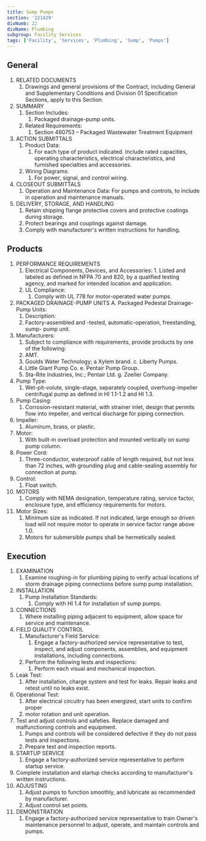 ```yaml
---
title: Sump Pumps
section: '221429'
divNumb: 22
divName: Plumbing
subgroup: Facility Services
tags: ['Facility', 'Services', 'Plumbing', 'Sump', 'Pumps']
---
```


## General

1. RELATED DOCUMENTS
   1. Drawings and general provisions of the Contract, including General and Supplementary
      Conditions and Division 01 Specification Sections, apply to this Section.
2. SUMMARY
   1. Section Includes:
      1. Packaged drainage-pump units.
   1. Related Requirements:
      1. Section 460753 – Packaged Wastewater Treatment Equipment
3. ACTION SUBMITTALS
   1. Product Data:
      1. For each type of product indicated. Include rated capacities, operating characteristics, electrical characteristics, and furnished specialties and accessories.
   1. Wiring Diagrams:
      1. For power, signal, and control wiring.
4. CLOSEOUT SUBMITTALS
   1. Operation and Maintenance Data:
      For pumps and controls, to include in operation and maintenance manuals.
5. DELIVERY, STORAGE, AND HANDLING
   1. Retain shipping flange protective covers and protective coatings during storage.
   1. Protect bearings and couplings against damage.
   1. Comply with manufacturer's written instructions for handling.

## Products

1. PERFORMANCE REQUIREMENTS
   1. Electrical Components, Devices, and Accessories: 1. Listed and labeled as defined in NFPA 70 and
      820, by a qualified testing agency, and marked for intended location and application.
   1. UL Compliance:
      1. Comply with UL 778 for motor-operated water pumps.
2. PACKAGED DRAINAGE-PUMP UNITS A. Packaged Pedestal Drainage-Pump Units:
   1. Description:
   1. Factory-assembled and -tested, automatic-operation, freestanding, sump- pump unit.
3. Manufacturers:
   1. Subject to compliance with requirements, provide products by one of the following:
   1. AMT.
   1. Goulds Water Technology; a Xylem brand. c. Liberty Pumps.
   1. Little Giant Pump Co. e. Pentair Pump Group.
   1. Sta-Rite Industries, Inc.; Pentair Ltd. g. Zoeller Company.
4. Pump Type:
   1. Wet-pit-volute, single-stage, separately coupled, overhung-impeller centrifugal pump as defined in HI 1.1-1.2 and HI 1.3.
5. Pump Casing:
   1. Corrosion-resistant material, with strainer inlet, design that permits flow into impeller, and vertical discharge for piping connection.
6. Impeller:
   1. Aluminum, brass, or plastic.
7. Motor:
   1. With built-in overload protection and mounted vertically on sump pump column.
8. Power Cord:
   1. Three-conductor, waterproof cable of length required, but not less than 72 inches, with grounding plug and cable-sealing assembly for connection at pump.
9. Control:
   1. Float switch.
10. MOTORS
    1. Comply with NEMA designation, temperature rating, service factor, enclosure type, and efficiency requirements for motors.
11. Motor Sizes:
    1. Minimum size as indicated. If not indicated, large enough so driven load will not require motor to operate in service factor range above 1.0.
    1. Motors for submersible pumps shall be hermetically sealed.

## Execution

1. EXAMINATION
   1. Examine roughing-in for plumbing piping to verify actual locations of storm drainage piping connections before sump pump installation.
2. INSTALLATION
   1. Pump Installation Standards:
      1. Comply with HI 1.4 for installation of sump pumps.
3. CONNECTIONS
   1. Where installing piping adjacent to equipment, allow space for service and maintenance.
4. FIELD QUALITY CONTROL
   1. Manufacturer's Field Service:
      1. Engage a factory-authorized service representative to test, inspect, and adjust components, assemblies, and equipment installations, including connections.
   1. Perform the following tests and inspections:
      1. Perform each visual and mechanical inspection.
5. Leak Test:
   1. After installation, charge system and test for leaks. Repair leaks and retest until no leaks exist.
6. Operational Test:
   1. After electrical circuitry has been energized, start units to confirm proper
   1. motor rotation and unit operation.
7. Test and adjust controls and safeties. Replace damaged and malfunctioning controls and equipment.
   1. Pumps and controls will be considered defective if they do not pass tests and inspections.
   1. Prepare test and inspection reports.
8. STARTUP SERVICE
   1. Engage a factory-authorized service representative to perform startup service.
9. Complete installation and startup checks according to manufacturer's written instructions.
10. ADJUSTING
    1. Adjust pumps to function smoothly, and lubricate as recommended by manufacturer.
    1. Adjust control set points.
11. DEMONSTRATION
    1. Engage a factory-authorized service representative to train Owner's maintenance personnel to adjust, operate, and maintain controls and pumps.

